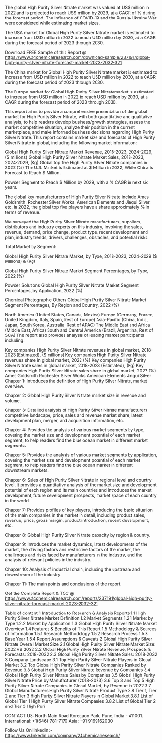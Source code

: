 The global High Purity Silver Nitrate market was valued at US$ million in 2022 and is projected to reach US$ million by 2029, at a CAGR of % during the forecast period. The influence of COVID-19 and the Russia-Ukraine War were considered while estimating market sizes.

The USA market for Global High Purity Silver Nitrate market is estimated to increase from USD million in 2022 to reach USD million by 2030, at a CAGR during the forecast period of 2023 through 2030.

Download FREE Sample of this Report @ https://www.24chemicalresearch.com/download-sample/237191/global-high-purity-silver-nitrate-forecast-market-2023-2032-321

The China market for Global High Purity Silver Nitrate market is estimated to increase from USD million in 2022 to reach USD million by 2030, at a CAGR during the forecast period of 2023 through 2030.

The Europe market for Global High Purity Silver Nitratemarket is estimated to increase from USD million in 2022 to reach USD million by 2030, at a CAGR during the forecast period of 2023 through 2030.

This report aims to provide a comprehensive presentation of the global market for High Purity Silver Nitrate, with both quantitative and qualitative analysis, to help readers develop business/growth strategies, assess the market competitive situation, analyze their position in the current marketplace, and make informed business decisions regarding High Purity Silver Nitrate. This report contains market size and forecasts of High Purity Silver Nitrate in global, including the following market information:

Global High Purity Silver Nitrate Market Revenue, 2018-2023, 2024-2029, ($ millions)
Global High Purity Silver Nitrate Market Sales, 2018-2023, 2024-2029, (Kg)
Global top five High Purity Silver Nitrate companies in 2022 (%)
The U.S. Market is Estimated at $ Million in 2022, While China is Forecast to Reach $ Million.

Powder Segment to Reach $ Million by 2029, with a % CAGR in next six years.

The global key manufacturers of High Purity Silver Nitrate include Ames Goldsmith, Rochester Silver Works, American Elements and Jingui Silver, etc. in 2022, the global top five players have a share approximately % in terms of revenue.

We surveyed the High Purity Silver Nitrate manufacturers, suppliers, distributors and industry experts on this industry, involving the sales, revenue, demand, price change, product type, recent development and plan, industry trends, drivers, challenges, obstacles, and potential risks.

Total Market by Segment:

Global High Purity Silver Nitrate Market, by Type, 2018-2023, 2024-2029 ($ Millions) & (Kg)

Global High Purity Silver Nitrate Market Segment Percentages, by Type, 2022 (%)

Powder
Solutions
Global High Purity Silver Nitrate Market Segment Percentages, by Application, 2022 (%)

Chemical
Photographic
Others
Global High Purity Silver Nitrate Market Segment Percentages, By Region and Country, 2022 (%)

North America (United States, Canada, Mexico)
Europe (Germany, France, United Kingdom, Italy, Spain, Rest of Europe)
Asia-Pacific (China, India, Japan, South Korea, Australia, Rest of APAC)
The Middle East and Africa (Middle East, Africa)
South and Central America (Brazil, Argentina, Rest of SCA)
The report also provides analysis of leading market participants including:

Key companies High Purity Silver Nitrate revenues in global market, 2018-2023 (Estimated), ($ millions)
Key companies High Purity Silver Nitrate revenues share in global market, 2022 (%)
Key companies High Purity Silver Nitrate sales in global market, 2018-2023 (Estimated), (Kg)
Key companies High Purity Silver Nitrate sales share in global market, 2022 (%)
Ames Goldsmith
Rochester Silver Works
American Elements
Jingui Silver
Chapter 1: Introduces the definition of High Purity Silver Nitrate, market overview.

Chapter 2: Global High Purity Silver Nitrate market size in revenue and volume.

Chapter 3: Detailed analysis of High Purity Silver Nitrate manufacturers competitive landscape, price, sales and revenue market share, latest development plan, merger, and acquisition information, etc.

Chapter 4: Provides the analysis of various market segments by type, covering the market size and development potential of each market segment, to help readers find the blue ocean market in different market segments.

Chapter 5: Provides the analysis of various market segments by application, covering the market size and development potential of each market segment, to help readers find the blue ocean market in different downstream markets.

Chapter 6: Sales of High Purity Silver Nitrate in regional level and country level. It provides a quantitative analysis of the market size and development potential of each region and its main countries and introduces the market development, future development prospects, market space of each country in the world.

Chapter 7: Provides profiles of key players, introducing the basic situation of the main companies in the market in detail, including product sales, revenue, price, gross margin, product introduction, recent development, etc.

Chapter 8: Global High Purity Silver Nitrate capacity by region & country.

Chapter 9: Introduces the market dynamics, latest developments of the market, the driving factors and restrictive factors of the market, the challenges and risks faced by manufacturers in the industry, and the analysis of relevant policies in the industry.

Chapter 10: Analysis of industrial chain, including the upstream and downstream of the industry.

Chapter 11: The main points and conclusions of the report.

Get the Complete Report & TOC @ https://www.24chemicalresearch.com/reports/237191/global-high-purity-silver-nitrate-forecast-market-2023-2032-321

Table of content
1 Introduction to Research & Analysis Reports
1.1 High Purity Silver Nitrate Market Definition
1.2 Market Segments
1.2.1 Market by Type
1.2.2 Market by Application
1.3 Global High Purity Silver Nitrate Market Overview
1.4 Features & Benefits of This Report
1.5 Methodology & Sources of Information
1.5.1 Research Methodology
1.5.2 Research Process
1.5.3 Base Year
1.5.4 Report Assumptions & Caveats
2 Global High Purity Silver Nitrate Overall Market Size
2.1 Global High Purity Silver Nitrate Market Size: 2022 VS 2032
2.2 Global High Purity Silver Nitrate Revenue, Prospects & Forecasts: 2018-2032
2.3 Global High Purity Silver Nitrate Sales: 2018-2032
3 Company Landscape
3.1 Top High Purity Silver Nitrate Players in Global Market
3.2 Top Global High Purity Silver Nitrate Companies Ranked by Revenue
3.3 Global High Purity Silver Nitrate Revenue by Companies
3.4 Global High Purity Silver Nitrate Sales by Companies
3.5 Global High Purity Silver Nitrate Price by Manufacturer (2018-2023)
3.6 Top 3 and Top 5 High Purity Silver Nitrate Companies in Global Market, by Revenue in 2022
3.7 Global Manufacturers High Purity Silver Nitrate Product Type
3.8 Tier 1, Tier 2 and Tier 3 High Purity Silver Nitrate Players in Global Market
3.8.1 List of Global Tier 1 High Purity Silver Nitrate Companies
3.8.2 List of Global Tier 2 and Tier 3 High Puri

CONTACT US:
North Main Road Koregaon Park, Pune, India - 411001.
International: +1(646)-781-7170
Asia: +91 9169162030

Follow Us On linkedin :- https://www.linkedin.com/company/24chemicalresearch/
